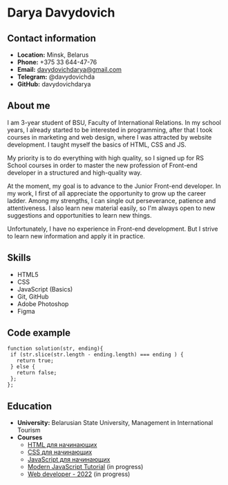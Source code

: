 # Darya Davydovich 

## Contact information
- **Location:** Minsk, Belarus
- **Phone:** +375 33 644-47-76
- **Email:** davydovichdarya@gmail.com
- **Telegram:** @davydovichda
- **GitHub:** davydovichdarya

## About me
I am 3-year student of BSU, Faculty of International Relations. In my school years, I already started to be interested in programming, after that I took courses in marketing and web design, where I was attracted by website development. I taught myself the basics of HTML, CSS and JS.

My priority is to do everything with high quality, so I signed up for RS School courses in order to master the new profession of Front-end developer in a structured and high-quality way.

At the moment, my goal is to advance to the Junior Front-end developer. In my work, I first of all appreciate the opportunity to grow up the career ladder.
Among my strengths, I can single out perseverance, patience and attentiveness. I also learn new material easily, so I'm always open to new suggestions and opportunities to learn new things.

Unfortunately, I have no experience in Front-end development. But I strive to learn new information and apply it in practice.

## Skills
- HTML5
- CSS
- JavaScript (Basics)
- Git, GitHub
- Adobe Photoshop
- Figma

## Code example
```
function solution(str, ending){
 if (str.slice(str.length - ending.length) === ending ) {
   return true;
 } else {
   return false;
 };
};
```

## Education
- **University:** Belarusian State University, Management in International Tourism
- **Courses**
  - [HTML для начинающих](https://ru.code-basics.com/languages/html)
  - [CSS для начинающих](https://ru.code-basics.com/languages/css)
  - [JavaScript для начинающих](https://ru.code-basics.com/languages/javascript)
  - [Modern JavaScript Tutorial](https://learn.javascript.ru/) (in progress)
  - [Web developer - 2022](https://www.udemy.com/course/webdeveloper/) (in progress)
